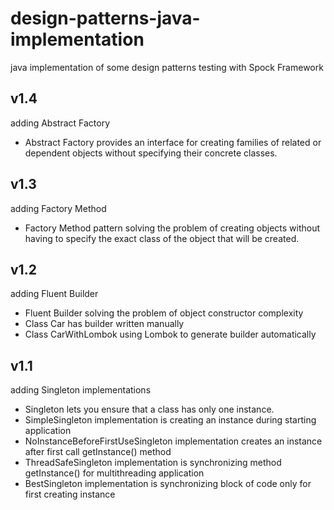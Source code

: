 # design-patterns-java-implementation

java implementation of some design patterns
testing with Spock Framework

## v1.4

adding Abstract Factory
* Abstract Factory provides an interface for creating families of related or dependent objects without specifying their concrete classes.

## v1.3

adding Factory Method
* Factory Method pattern solving the problem of creating objects without having to specify the exact class of the object that will be created.

## v1.2

adding Fluent Builder
* Fluent Builder solving the problem of object constructor complexity
* Class Car has builder written manually
* Class CarWithLombok using Lombok to generate builder automatically
 
## v1.1 

adding Singleton implementations
* Singleton lets you ensure that a class has only one instance.
* SimpleSingleton implementation is creating an instance during starting application
* NoInstanceBeforeFirstUseSingleton implementation creates an instance after first call getInstance() method
* ThreadSafeSingleton implementation is synchronizing method getInstance() for multithreading application
* BestSingleton implementation is synchronizing block of code only for first creating instance